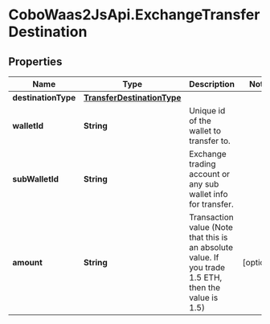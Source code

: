 # CoboWaas2JsApi.ExchangeTransferDestination

## Properties

Name | Type | Description | Notes
------------ | ------------- | ------------- | -------------
**destinationType** | [**TransferDestinationType**](TransferDestinationType.md) |  | 
**walletId** | **String** | Unique id of the wallet to transfer to. | 
**subWalletId** | **String** | Exchange trading account or any sub wallet info for transfer. | 
**amount** | **String** | Transaction value (Note that this is an absolute value. If you trade 1.5 ETH, then the value is 1.5)  | [optional] 


